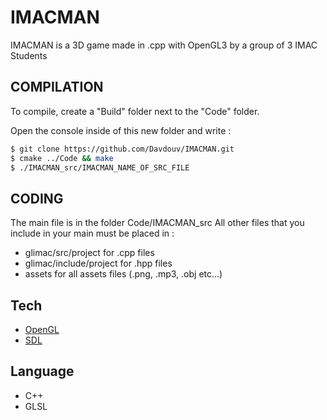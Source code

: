 # IMACMAN

IMACMAN is a 3D game made in .cpp with OpenGL3 by a group of 3 IMAC Students

## COMPILATION

To compile, create a "Build" folder next to the "Code" folder.

Open the console inside of this new folder and write :


```sh
$ git clone https://github.com/Davdouv/IMACMAN.git
$ cmake ../Code && make
$ ./IMACMAN_src/IMACMAN_NAME_OF_SRC_FILE
```



## CODING

The main file is in the folder Code/IMACMAN_src
All other files that you include in your main must be placed in :
- glimac/src/project for .cpp files
- glimac/include/project for .hpp files
- assets for all assets files (.png, .mp3, .obj etc...)


## Tech

* [OpenGL](https://www.opengl.org)
* [SDL](https://www.libsdl.org)

## Language

- C++
- GLSL
